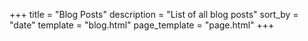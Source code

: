 +++
title = "Blog Posts"
description = "List of all blog posts"
sort_by = "date"
template = "blog.html"
page_template = "page.html"
+++
